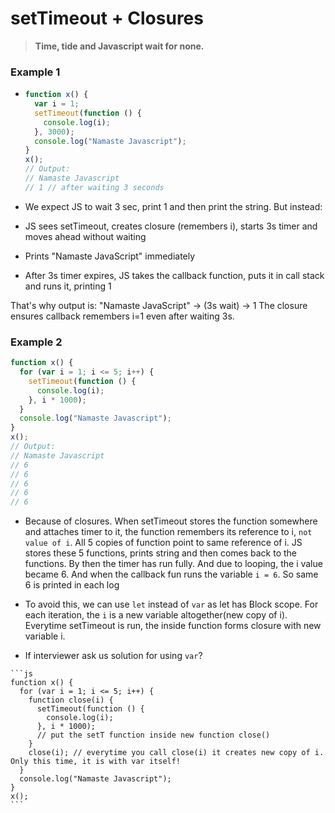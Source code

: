 # setTimeout + Closures 

> **Time, tide and Javascript wait for none.**

### Example 1
- ```js
  function x() {
    var i = 1;
    setTimeout(function () {
      console.log(i);
    }, 3000);
    console.log("Namaste Javascript");
  }
  x();
  // Output:
  // Namaste Javascript
  // 1 // after waiting 3 seconds
  ```

- We expect JS to wait 3 sec, print 1 and then print the string. But instead:

- JS sees setTimeout, creates closure (remembers i), starts 3s timer and moves ahead without waiting
- Prints "Namaste JavaScript" immediately
- After 3s timer expires, JS takes the callback function, puts it in call stack and runs it, printing 1

That's why output is:
"Namaste JavaScript" → (3s wait) → 1
The closure ensures callback remembers i=1 even after waiting 3s.

### Example 2

  ```js
  function x() {
    for (var i = 1; i <= 5; i++) {
      setTimeout(function () {
        console.log(i);
      }, i * 1000);
    }
    console.log("Namaste Javascript");
  }
  x();
  // Output:
  // Namaste Javascript
  // 6
  // 6
  // 6
  // 6
  // 6
  ```
   - Because of closures. When setTimeout stores the function somewhere and attaches timer to it, the function remembers its reference to i, `not value of i`. All 5 copies of function point to same reference of i. JS stores these 5 functions, prints string and then comes back to the functions. By then the timer has run fully. And due to looping, the i value became 6. And when the callback fun runs the variable `i = 6`. So same 6 is printed in each log

   - To avoid this, we can use `let` instead of `var` as let has Block scope. For each iteration, the `i` is a new variable altogether(new copy of i). Everytime setTimeout is run, the inside function forms closure with new variable i.
   - If interviewer ask us solution for using `var`?

    ```js
    function x() {
      for (var i = 1; i <= 5; i++) {
        function close(i) {
          setTimeout(function () {
            console.log(i);
          }, i * 1000);
          // put the setT function inside new function close()
        }
        close(i); // everytime you call close(i) it creates new copy of i. Only this time, it is with var itself!
      }
      console.log("Namaste Javascript");
    }
    x();
    ```
